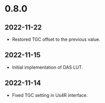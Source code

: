 # 0.8.0

## 2022-11-22
- Restored TGC offset to the previous value.

## 2022-11-15
- Initial implementation of DAS LUT.

## 2022-11-14
- Fixed TGC setting in Us4R interface.
